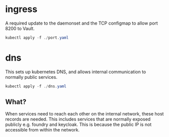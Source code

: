 # ingress

A required update to the daemonset and the TCP configmap to allow port 8200 to Vault.  

```powershell
kubectl apply -f ./port.yaml
```

# dns

This sets up kubernetes DNS, and allows internal communication to normally public services. 

```powershell
kubectl apply -f ./dns.yaml
```

## What?

When services need to reach each other on the internal network, these host records are needed. This includes services that are normally exposed publicly e.g. foundry and keycloak. This is because the public IP is not accessible from within the network.
